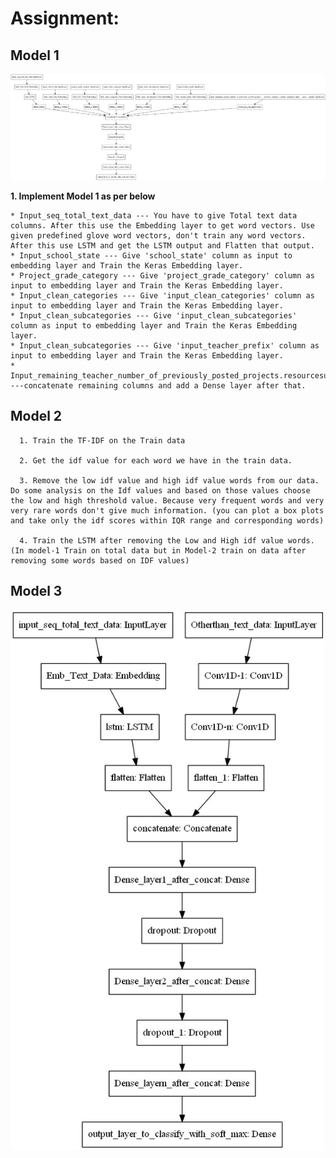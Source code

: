 # Assignment:
## Model 1

![picture alt](Image_1.jpeg)

**1. Implement Model 1 as per below**

    * Input_seq_total_text_data --- You have to give Total text data columns. After this use the Embedding layer to get word vectors. Use given predefined glove word vectors, don't train any word vectors. After this use LSTM and get the LSTM output and Flatten that output.
    * Input_school_state --- Give 'school_state' column as input to embedding layer and Train the Keras Embedding layer.
    * Project_grade_category --- Give 'project_grade_category' column as input to embedding layer and Train the Keras Embedding layer.
    * Input_clean_categories --- Give 'input_clean_categories' column as input to embedding layer and Train the Keras Embedding layer.
    * Input_clean_subcategories --- Give 'input_clean_subcategories' column as input to embedding layer and Train the Keras Embedding layer.
    * Input_clean_subcategories --- Give 'input_teacher_prefix' column as input to embedding layer and Train the Keras Embedding layer.
    * Input_remaining_teacher_number_of_previously_posted_projects.resourcesummary_contains_numerical_digits.price.quantity ---concatenate remaining columns and add a Dense layer after that.


## Model 2

      1. Train the TF-IDF on the Train data 

      2. Get the idf value for each word we have in the train data. 

      3. Remove the low idf value and high idf value words from our data. Do some analysis on the Idf values and based on those values choose the low and high threshold value. Because very frequent words and very very rare words don't give much information. (you can plot a box plots and take only the idf scores within IQR range and corresponding words)

      4. Train the LSTM after removing the Low and High idf value words. (In model-1 Train on total data but in Model-2 train on data after removing some words based on IDF values)

## Model 3
![picture alt](Image_2.jpeg)
